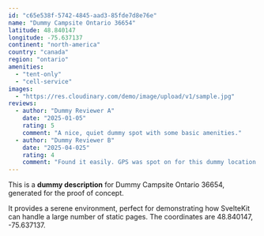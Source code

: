 ```yaml
---
id: "c65e538f-5742-4845-aad3-85fde7d8e76e"
name: "Dummy Campsite Ontario 36654"
latitude: 48.840147
longitude: -75.637137
continent: "north-america"
country: "canada"
region: "ontario"
amenities:
  - "tent-only"
  - "cell-service"
images:
  - "https://res.cloudinary.com/demo/image/upload/v1/sample.jpg"
reviews:
  - author: "Dummy Reviewer A"
    date: "2025-01-05"
    rating: 5
    comment: "A nice, quiet dummy spot with some basic amenities."
  - author: "Dummy Reviewer B"
    date: "2025-04-025"
    rating: 4
    comment: "Found it easily. GPS was spot on for this dummy location."
---
```


This is a **dummy description** for Dummy Campsite Ontario 36654, generated for the proof of concept.

It provides a serene environment, perfect for demonstrating how SvelteKit can handle a large number of static pages. The coordinates are 48.840147, -75.637137.

